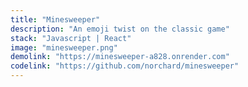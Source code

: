 ```yaml
---
title: "Minesweeper"
description: "An emoji twist on the classic game"
stack: "Javascript | React"
image: "minesweeper.png"
demolink: "https://minesweeper-a828.onrender.com"
codelink: "https://github.com/norchard/minesweeper"
---
```

